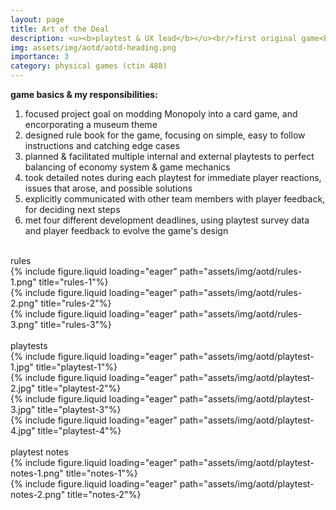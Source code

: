 ```yaml
---
layout: page
title: Art of the Deal
description: <u><b>playtest & UX lead</b></u><br/>first original game<br/>march - may 2024
img: assets/img/aotd/aotd-heading.png
importance: 3
category: physical games (ctin 488)
---
```


<b>game basics & my responsibilities:</b>

1. focused project goal on modding Monopoly into a card game, and encorporating a museum theme
2. designed rule book for the game, focusing on simple, easy to follow instructions and catching edge cases
3. planned & facilitated multiple internal and external playtests to perfect balancing of economy system & game mechanics
4. took detailed notes during each playtest for immediate player reactions, issues that arose, and possible solutions
5. explicitly communicated with other team members with player feedback, for deciding next steps
6. met four different development deadlines, using playtest survey data and player feedback to evolve the game's design

<br/>
<div class="caption">rules</div>
<div class="row">
    <div class="col-sm mt-3 mt-md-0">
        {% include figure.liquid loading="eager" path="assets/img/aotd/rules-1.png" title="rules-1"%}
    </div>
</div>
<div class="row">
    <div class="col-sm mt-3 mt-md-0">
        {% include figure.liquid loading="eager" path="assets/img/aotd/rules-2.png" title="rules-2"%}
    </div>
</div>
<div class="row">
    <div class="col-sm mt-3 mt-md-0">
        {% include figure.liquid loading="eager" path="assets/img/aotd/rules-3.png" title="rules-3"%}
    </div>
</div>
<br/>
<div class="caption">playtests</div>
<div class="row">
    <div class="col-sm mt-3 mt-md-0">
        {% include figure.liquid loading="eager" path="assets/img/aotd/playtest-1.jpg" title="playtest-1"%}
    </div>
     <div class="col-sm mt-3 mt-md-0">
        {% include figure.liquid loading="eager" path="assets/img/aotd/playtest-2.jpg" title="playtest-2"%}
    </div>
</div>
<div class="row">
    <div class="col-sm mt-3 mt-md-0">
        {% include figure.liquid loading="eager" path="assets/img/aotd/playtest-3.jpg" title="playtest-3"%}
    </div>
     <div class="col-sm mt-3 mt-md-0">
        {% include figure.liquid loading="eager" path="assets/img/aotd/playtest-4.jpg" title="playtest-4"%}
    </div>
</div>
<br/>
<div class="caption">playtest notes</div>
<div class="row">
    <div class="col-sm mt-3 mt-md-0">
        {% include figure.liquid loading="eager" path="assets/img/aotd/playtest-notes-1.png" title="notes-1"%}
    </div>
</div>
<div class="row">
     <div class="col-sm mt-3 mt-md-0">
        {% include figure.liquid loading="eager" path="assets/img/aotd/playtest-notes-2.png" title="notes-2"%}
    </div>
</div>

